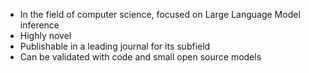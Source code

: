 - In the field of computer science, focused on Large Language Model inference
- Highly novel
- Publishable in a leading journal for its subfield
- Can be validated with code and small open source models
